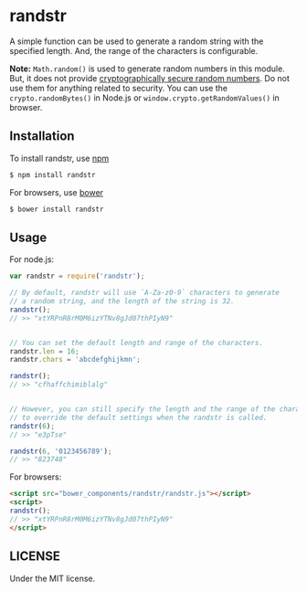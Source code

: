 # randstr

A simple function can be used to generate a random string with the specified length. And, the range of the characters is configurable.

**Note:** `Math.random()` is used to generate random numbers in this module. But, it does not provide [cryptographically secure random numbers](https://en.wikipedia.org/wiki/Cryptographically_secure_pseudorandom_number_generator). Do not use them for anything related to security. You can use the `crypto.randomBytes()` in Node.js or `window.crypto.getRandomValues()` in browser.

## Installation

To install randstr, use [npm](http://github.com/isaacs/npm)

```bash
$ npm install randstr
```

For browsers, use [bower](http://bower.io)

```bash
$ bower install randstr
```

## Usage

For node.js:

```js
var randstr = require('randstr');

// By default, randstr will use `A-Za-z0-9` characters to generate
// a random string, and the length of the string is 32.
randstr();
// >> "xtYRPnR8rM0M6izYTNv8gJd07thPIyN9"


// You can set the default length and range of the characters.
randstr.len = 16;
randstr.chars = 'abcdefghijkmn';

randstr();
// >> "cfhaffchimiblalg"


// However, you can still specify the length and the range of the characters
// to override the default settings when the randstr is called.
randstr(6);
// >> "e3pTse"

randstr(6, '0123456789');
// >> "823748"
```

For browsers:

```html
<script src="bower_components/randstr/randstr.js"></script>
<script>
randstr();
// >> "xtYRPnR8rM0M6izYTNv8gJd07thPIyN9"
</script>
```

## LICENSE

Under the MIT license.

